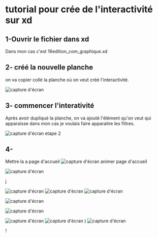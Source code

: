 # tutorial pour crée de l'interactivité sur xd
## 1-Ouvrir le fichier dans xd
Dans mon cas c'est 16edition_com_graphique.xd
 
## 2- créé la nouvelle planche

on va copier collé la planche où on veut créé l'interactivité.

![capture d'écran](media/capture_etape_1.gif)

## 3- commencer l'interativité
Après avoir dupliqué la planche, on va ajouté l'élément qu'on veut qui apparaisse dans mon cas je voulais faire apparaitre les filtres.


![capture d'écran etape 2](media/capture_etape_2.gif)

## 4- 
Mettre la a page d'accueil
![capture d'écran](media/ezgif.com-gif-maker7.gif)
animer page d'accueil


![capture d'écran](media/ezgif.com-gif-maker2.gif)

j


![capture d'écran](media/ezgif.com-gif-maker12.gif)
![capture d'écran](media/ezgif.com-gif-maker18.gif)
![capture d'écran](media/ezgif.com-gif-maker20.gif)

![capture d'écran](media/ezgif.com-gif-maker22.gif)

![capture d'écran](media/ezgif.com-gif-maker24.gif)

![capture d'écran](media/ezgif.com-gif-maker13.gif)
![capture d'écran](media/ezgif.com-gif-maker14.gif)
)
![capture d'écran](media/ezgif.com-gif-maker17.gif)


!

